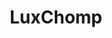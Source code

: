 ---
title: LuxChomp
layout: deck
era: 2009
description: Jason Klaczynski List
links:
  - href: https://jklaczpokemon.com/dpp-decks/#luxchomp
    title: Jason Klaczynski Blog
cards:
  pokemon:
    - name: Luxray GL
      set: RR
      number: 9
      quantity: 2
    - name: Luxray GL Lv.X
      set: RR
      number: 109
      quantity: 2
    - name: Garchomp C
      set: SV
      number: 60
      quantity: 2
    - name: Garchomp C Lv.X
      set: SV
      number: 145
      quantity: 2
    - name: Uxie
      set: LA
      number: 43
      quantity: 2
    - name: Uxie Lv.X
      set: LA
      number: 146
      quantity: 1
    - name: Bronzong G
      set: PL
      number: 41
      quantity: 1
    - name: Toxicroak G PR
      set: DP
      number: 41
      quantity: 1
    - name: Lucario GL
      set: RR
      number: 8
      quantity: 1
    - name: Ambipom G
      set: RR
      number: 56
      quantity: 1
    - name: Azelf
      set: LA
      number: 19
      quantity: 1
    - name: Unown G
      set: GE
      number: 57
      quantity: 1
    - name: Unown Q
      set: MD
      number: 49
      quantity: 1
  trainers:
    - name: Cyrus's Conspiracy
      set: PL
      number: 105
      quantity: 4
    - name: Roseanne's Research
      set: SW
      number: 125
      quantity: 4
    - name: Cynthia's Feelings
      set: LA
      number: 131
      quantity: 1
    - name: Aaron's Collection
      set: RR
      number: 88
      quantity: 1
    - name: Bebe's Search
      set: SW
      number: 119
      quantity: 1
    - name: Energy Gain
      set: PL
      number: 116
      quantity: 4
    - name: Poke Turn
      set: PL
      number: 118
      quantity: 4
    - name: Power Spray
      set: PL
      number: 117
      quantity: 4
    - name: SP Radar
      set: RR
      number: 96
      quantity: 3
    - name: VS Seeker
      set: SV
      number: 140
      quantity: 1
    - name: Luxury Ball
      set: SF
      number: 86
      quantity: 1
  energy:
    - name: Call Energy
      set: MD
      number: 92
      quantity: 4
    - name: SP Energy
      set: RR
      number: 101
      quantity: 3
    - name: Lightning Energy
      set: DP
      number: 126
      quantity: 4
    - name: Psychic Energy
      set: DP
      number: 127
      quantity: 2
---